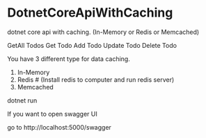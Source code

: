 # DotnetCoreApiWithCaching
dotnet core api with caching. (In-Memory or Redis or Memcached)

GetAll Todos
Get Todo
Add Todo
Update Todo
Delete Todo

You have 3 different type for data caching. 

1. In-Memory
2. Redis # (Install redis to computer and run redis server)
3. Memcached

dotnet run

If you want to open swagger UI

go to http://localhost:5000/swagger
